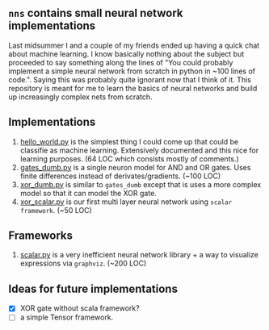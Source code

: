 ## `nns` contains small neural network implementations

Last midsummer I and a couple of my friends ended up having a quick chat about
machine learning. I know basically nothing about the subject but proceeded
to say something along the lines of "You could probably implement a simple neural
network from scratch in python in ~100 lines of code.". Saying this was probably
quite ignorant now that I think of it. This repository is meant for me to learn
the basics of neural networks and build up increasingly complex nets from scratch.

## Implementations

1. [hello_world.py](./hello_world.py) is the simplest thing I could come up that could be classifie as machine learning.
   Extensively documented and this nice for learning purposes. (64 LOC which consists mostly of comments.)
2. [gates_dumb.py](./gates_dumb.py) is a single neuron model for AND and OR gates. Uses finite differences
   instead of derivates/gradients. (~100 LOC)
4. [xor_dumb.py](./xor_dumb.py) is similar to `gates_dumb` except that is uses a more complex model
   so that it can model the XOR gate.
4. [xor_scalar.py](./xor_scalar.py) is our first multi layer neural network using `scalar framework`. (~50 LOC)

## Frameworks

1. [scalar.py](./scalar.py) is a very inefficient neural network library + a way to visualize
   expressions via `graphviz`. (~200 LOC)

## Ideas for future implementations

- [x] XOR gate without scala framework?
- [ ] a simple Tensor framework.

